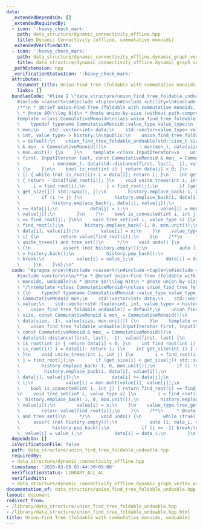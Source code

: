 ```yaml
---
data:
  _extendedDependsOn: []
  _extendedRequiredBy:
  - icon: ':heavy_check_mark:'
    path: data_structure/dynamic_connectivity_offline.hpp
    title: Dynamic Connectivity (offline, commutative monoids)
  _extendedVerifiedWith:
  - icon: ':heavy_check_mark:'
    path: data_structure/dynamic_connectivity_offline.dynamic_graph_vertex_add_component_sum.test.cpp
    title: data_structure/dynamic_connectivity_offline.dynamic_graph_vertex_add_component_sum.test.cpp
  _pathExtension: hpp
  _verificationStatusIcon: ':heavy_check_mark:'
  attributes:
    document_title: Union-Find Tree (foldable with commutative monoids, undoable)
    links: []
  bundledCode: "#line 2 \"data_structure/union_find_tree_foldable_undoable.hpp\"\n\
    #include <cassert>\n#include <tuple>\n#include <utility>\n#include <vector>\n\n\
    /**\n * @brief Union-Find Tree (foldable with commutative monoids, undoable)\n\
    \ * @note $O(\\log N)$\n * @note union-by-size (without path-compression)\n */\n\
    template <class CommutativeMonoid>\nclass union_find_tree_foldable_undoable {\n\
    \    typedef typename CommutativeMonoid::value_type value_type;\n    const CommutativeMonoid\
    \ mon;\n    std::vector<int> data;\n    std::vector<value_type> value;\n    std::vector<std::tuple<int,\
    \ int, value_type> > history;\n\npublic:\n    union_find_tree_foldable_undoable()\
    \ = default;\n    union_find_tree_foldable_undoable(std::size_t size, const CommutativeMonoid\
    \ & mon_ = CommutativeMonoid())\n            : mon(mon_), data(size, -1), value(size,\
    \ mon.unit()) {\n    }\n    template <class InputIterator>\n    union_find_tree_foldable_undoable(InputIterator\
    \ first, InputIterator last, const CommutativeMonoid & mon_ = CommutativeMonoid())\n\
    \            : mon(mon_), data(std::distance(first, last), -1), value(first, last)\
    \ {\n    }\n\n    bool is_root(int i) { return data[i] < 0; }\n    int find_root(int\
    \ i) { while (not is_root(i)) i = data[i]; return i; }\n    int get_size(int i)\
    \ { return - data[find_root(i)]; }\n    void unite_trees(int i, int j) {\n   \
    \     i = find_root(i);\n        j = find_root(j);\n        if (get_size(i) <\
    \ get_size(j)) std::swap(i, j);\n        history.emplace_back(-1, 0, mon.unit());\n\
    \        if (i != j) {\n            history.emplace_back(i, data[i], value[i]);\n\
    \            history.emplace_back(j, data[j], value[j]);\n            data[i]\
    \ += data[j];\n            data[j] = i;\n            value[i] = mon.mult(value[i],\
    \ value[j]);\n        }\n    }\n    bool is_connected(int i, int j) { return find_root(i)\
    \ == find_root(j); }\n\n    void tree_set(int i, value_type x) {\n        i =\
    \ find_root(i);\n        history.emplace_back(-1, 0, mon.unit());\n        history.emplace_back(i,\
    \ data[i], value[i]);\n        value[i] = x;\n    }\n    value_type tree_get(int\
    \ i) {\n        return value[find_root(i)];\n    }\n    /**\n     * @note for\
    \ unite_trees() and tree_set()\n     */\n    void undo() {\n        while (true)\
    \ {\n            assert (not history.empty());\n            auto [i, data_i, value_i]\
    \ = history.back();\n            history.pop_back();\n            if (i == -1)\
    \ break;\n            value[i] = value_i;\n            data[i] = data_i;\n   \
    \     }\n    }\n};\n"
  code: "#pragma once\n#include <cassert>\n#include <tuple>\n#include <utility>\n\
    #include <vector>\n\n/**\n * @brief Union-Find Tree (foldable with commutative\
    \ monoids, undoable)\n * @note $O(\\log N)$\n * @note union-by-size (without path-compression)\n\
    \ */\ntemplate <class CommutativeMonoid>\nclass union_find_tree_foldable_undoable\
    \ {\n    typedef typename CommutativeMonoid::value_type value_type;\n    const\
    \ CommutativeMonoid mon;\n    std::vector<int> data;\n    std::vector<value_type>\
    \ value;\n    std::vector<std::tuple<int, int, value_type> > history;\n\npublic:\n\
    \    union_find_tree_foldable_undoable() = default;\n    union_find_tree_foldable_undoable(std::size_t\
    \ size, const CommutativeMonoid & mon_ = CommutativeMonoid())\n            : mon(mon_),\
    \ data(size, -1), value(size, mon.unit()) {\n    }\n    template <class InputIterator>\n\
    \    union_find_tree_foldable_undoable(InputIterator first, InputIterator last,\
    \ const CommutativeMonoid & mon_ = CommutativeMonoid())\n            : mon(mon_),\
    \ data(std::distance(first, last), -1), value(first, last) {\n    }\n\n    bool\
    \ is_root(int i) { return data[i] < 0; }\n    int find_root(int i) { while (not\
    \ is_root(i)) i = data[i]; return i; }\n    int get_size(int i) { return - data[find_root(i)];\
    \ }\n    void unite_trees(int i, int j) {\n        i = find_root(i);\n       \
    \ j = find_root(j);\n        if (get_size(i) < get_size(j)) std::swap(i, j);\n\
    \        history.emplace_back(-1, 0, mon.unit());\n        if (i != j) {\n   \
    \         history.emplace_back(i, data[i], value[i]);\n            history.emplace_back(j,\
    \ data[j], value[j]);\n            data[i] += data[j];\n            data[j] =\
    \ i;\n            value[i] = mon.mult(value[i], value[j]);\n        }\n    }\n\
    \    bool is_connected(int i, int j) { return find_root(i) == find_root(j); }\n\
    \n    void tree_set(int i, value_type x) {\n        i = find_root(i);\n      \
    \  history.emplace_back(-1, 0, mon.unit());\n        history.emplace_back(i, data[i],\
    \ value[i]);\n        value[i] = x;\n    }\n    value_type tree_get(int i) {\n\
    \        return value[find_root(i)];\n    }\n    /**\n     * @note for unite_trees()\
    \ and tree_set()\n     */\n    void undo() {\n        while (true) {\n       \
    \     assert (not history.empty());\n            auto [i, data_i, value_i] = history.back();\n\
    \            history.pop_back();\n            if (i == -1) break;\n          \
    \  value[i] = value_i;\n            data[i] = data_i;\n        }\n    }\n};\n"
  dependsOn: []
  isVerificationFile: false
  path: data_structure/union_find_tree_foldable_undoable.hpp
  requiredBy:
  - data_structure/dynamic_connectivity_offline.hpp
  timestamp: '2020-03-08 03:44:30+09:00'
  verificationStatus: LIBRARY_ALL_AC
  verifiedWith:
  - data_structure/dynamic_connectivity_offline.dynamic_graph_vertex_add_component_sum.test.cpp
documentation_of: data_structure/union_find_tree_foldable_undoable.hpp
layout: document
redirect_from:
- /library/data_structure/union_find_tree_foldable_undoable.hpp
- /library/data_structure/union_find_tree_foldable_undoable.hpp.html
title: Union-Find Tree (foldable with commutative monoids, undoable)
---
```

